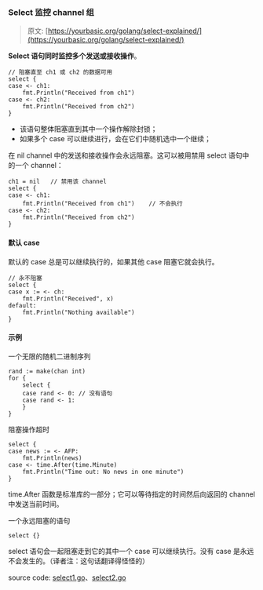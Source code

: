 ### Select 监控 channel 组

> 原文: [https://yourbasic.org/golang/select-explained/](https://yourbasic.org/golang/select-explained/)

**Select 语句同时监控多个发送或接收操作**。

```
// 阻塞直至 ch1 或 ch2 的数据可用
select {
case <- ch1:
	fmt.Println("Received from ch1")
case <- ch2:
	fmt.Println("Received from ch2")
}
```

*	该语句整体阻塞直到其中一个操作解除封锁；
*	如果多个 case 可以继续进行，会在它们中随机选中一个继续；

在 nil channel 中的发送和接收操作会永远阻塞。这可以被用禁用 select 语句中的一个 channel：

```
ch1 = nil	// 禁用该 channel
select {
case <- ch1:
	fmt.Println("Received from ch1")	// 不会执行
case <- ch2:
	fmt.Println("Received from ch2")
}
```

#### 默认 case

默认的 case 总是可以继续执行的，如果其他 case 阻塞它就会执行。

```
// 永不阻塞
select {
case x := <- ch:
	fmt.Println("Received", x)
default:
	fmt.Println("Nothing available")
}
```

#### 示例

一个无限的随机二进制序列

```
rand := make(chan int)
for {
	select {
	case rand <- 0:	// 没有语句
	case rand <- 1:
	}
}
```

阻塞操作超时

```
select {
case news := <- AFP:
	fmt.Println(news)
case <- time.After(time.Minute)
	fmt.Println("Time out: No news in one minute")
}
```

time.After 函数是标准库的一部分；它可以等待指定的时间然后向返回的 channel 中发送当前时间。

一个永远阻塞的语句

```
select {}
```

select 语句会一起阻塞走到它的其中一个 case 可以继续执行。没有 case 是永远不会发生的。（译者注：这句话翻译得怪怪的）

source code: [select1.go](../src/select1.go)、[select2.go](../src/select2.go)
